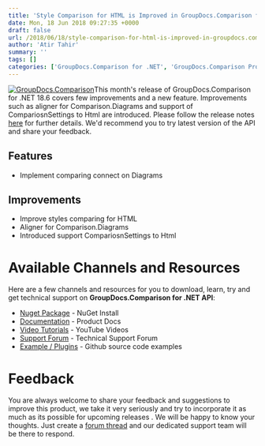 ```yaml
---
title: 'Style Comparison for HTML is Improved in GroupDocs.Comparison for .NET 18.6'
date: Mon, 18 Jun 2018 09:27:35 +0000
draft: false
url: /2018/06/18/style-comparison-for-html-is-improved-in-groupdocs.comparison-for-.net-18.6/
author: 'Atir Tahir'
summary: ''
tags: []
categories: ['GroupDocs.Comparison for .NET', 'GroupDocs.Comparison Product Family']
---
```


[![GroupDocs.Comparison](https://blog.groupdocs.com/wp-content/uploads/sites/4/2016/11/groupdocs-comparison-net.png)](https://www.groupdocs.com/products/comparison/net)This month's release of GroupDocs.Comparison for .NET 18.6 covers few improvements and a new feature. Improvements such as aligner for Comparison.Diagrams and support of CompariosnSettings to Html are introduced. Please follow the release notes [here](https://docs.groupdocs.com/display/comparisonnet/GroupDocs.Comparison+for+.NET+18.6+Release+Notes) for further details. We'd recommend you to try latest version of the API and share your feedback.

## Features

*   Implement comparing connect on Diagrams

## Improvements

*   Improve styles comparing for HTML
*   Aligner for Comparison.Diagrams
*   Introduced support CompariosnSettings to Html

# Available Channels and Resources

Here are a few channels and resources for you to download, learn, try and get technical support on **GroupDocs.Comparison for .NET API**:

*   [Nuget Package](https://www.nuget.org/packages/GroupDocs.Comparison/ "GroupDocs.Comparison for .NET NuGet") - NuGet Install
*   [Documentation](https://docs.groupdocs.com/display/comparisonnet/Home "Product Documentation") - Product Docs
*   [Video Tutorials](https://www.youtube.com/playlist?list=PL25CTxMCj5vOrXYlrJ-bgzi_b3GVS4juO "GroupDocs.Comparison for .NET Videos") - YouTube Videos
*   [Support Forum](https://forum.groupdocs.com/c/comparison "GroupDocs.Comparison for .NET Forum") - Technical Support Forum
*   [Example / Plugins](https://github.com/groupdocs-comparison/GroupDocs.Comparison-for-.NET "GroupDocs.Comparison for .NET Github") - Github source code examples

# Feedback

You are always welcome to share your feedback and suggestions to improve this product, we take it very seriously and try to incorporate it as much as its possible for upcoming releases . We will be happy to know your thoughts. Just create a [forum thread](https://forum.groupdocs.com/c/comparison) and our dedicated support team will be there to respond.




